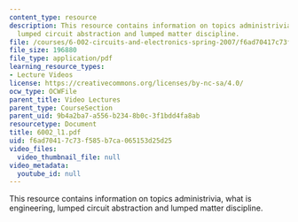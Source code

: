 ```yaml
---
content_type: resource
description: This resource contains information on topics administrivia, what is engineering,
  lumped circuit abstraction and lumped matter discipline.
file: /courses/6-002-circuits-and-electronics-spring-2007/f6ad70417c73f585b7ca065153d25d25_6002_l1.pdf
file_size: 196880
file_type: application/pdf
learning_resource_types:
- Lecture Videos
license: https://creativecommons.org/licenses/by-nc-sa/4.0/
ocw_type: OCWFile
parent_title: Video Lectures
parent_type: CourseSection
parent_uid: 9b4a2ba7-a556-b234-8b0c-3f1bdd4fa8ab
resourcetype: Document
title: 6002_l1.pdf
uid: f6ad7041-7c73-f585-b7ca-065153d25d25
video_files:
  video_thumbnail_file: null
video_metadata:
  youtube_id: null
---
```

This resource contains information on topics administrivia, what is engineering, lumped circuit abstraction and lumped matter discipline.